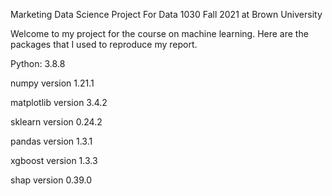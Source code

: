 Marketing Data Science Project For Data 1030 Fall 2021 at Brown University 

Welcome to my project for the course on machine learning. Here are the packages that I used to reproduce my report. 

Python: 3.8.8

numpy version 1.21.1

matplotlib version 3.4.2

sklearn version 0.24.2

pandas version 1.3.1

xgboost version 1.3.3

shap version 0.39.0

